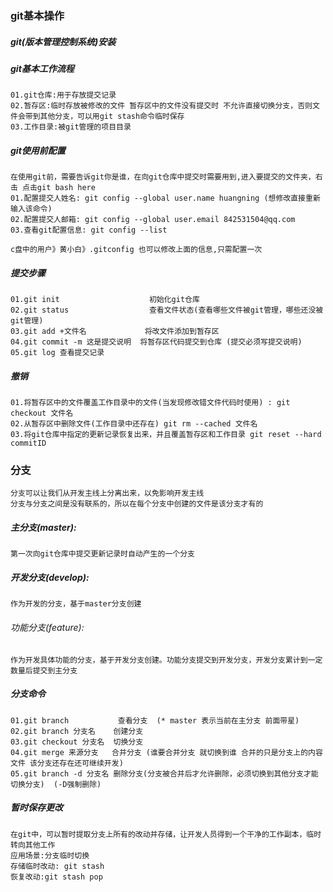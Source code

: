 ### git基本操作
##### git(版本管理控制系统)安装
##### git基本工作流程
    01.git仓库:用于存放提交记录
    02.暂存区:临时存放被修改的文件 暂存区中的文件没有提交时 不允许直接切换分支，否则文件会带到其他分支，可以用git stash命令临时保存
    03.工作目录:被git管理的项目目录

##### git使用前配置
    在使用git前，需要告诉git你是谁，在向git仓库中提交时需要用到,进入要提交的文件夹，右击 点击git bash here
    01.配置提交人姓名: git config --global user.name huangning (想修改直接重新输入该命令)
    02.配置提交人邮箱: git config --global user.email 842531504@qq.com
    03.查看git配置信息: git config --list

    c盘中的用户》黄小白》.gitconfig 也可以修改上面的信息,只需配置一次

##### 提交步骤
    01.git init                    初始化git仓库
    02.git status                  查看文件状态(查看哪些文件被git管理，哪些还没被git管理)
    03.git add +文件名             将改文件添加到暂存区
    04.git commit -m 这是提交说明  将暂存区代码提交到仓库 (提交必须写提交说明)
    05.git log 查看提交记录
    

##### 撤销
    01.将暂存区中的文件覆盖工作目录中的文件(当发现修改错文件代码时使用) : git checkout 文件名
    02.从暂存区中删除文件(工作目录中还存在) git rm --cached 文件名
    03.将git仓库中指定的更新记录恢复出来，并且覆盖暂存区和工作目录 git reset --hard commitID

### 分支
    分支可以让我们从开发主线上分离出来，以免影响开发主线
    分支与分支之间是没有联系的，所以在每个分支中创建的文件是该分支才有的

##### 主分支(master):
    第一次向git仓库中提交更新记录时自动产生的一个分支

##### 开发分支(develop):
    作为开发的分支，基于master分支创建

###### 功能分支(feature):
    作为开发具体功能的分支，基于开发分支创建。功能分支提交到开发分支，开发分支累计到一定数量后提交到主分支

##### 分支命令
    01.git branch           查看分支  (* master 表示当前在主分支 前面带星)
    02.git branch 分支名    创建分支
    03.git checkout 分支名  切换分支
    04.git merge 来源分支   合并分支 (谁要合并分支 就切换到谁 合并的只是分支上的内容文件 该分支还存在还可继续开发)
    05.git branch -d 分支名 删除分支(分支被合并后才允许删除，必须切换到其他分支才能切换分支)  (-D强制删除)

##### 暂时保存更改
    在git中，可以暂时提取分支上所有的改动并存储，让开发人员得到一个干净的工作副本，临时转向其他工作
    应用场景:分支临时切换
    存储临时改动: git stash
    恢复改动:git stash pop




